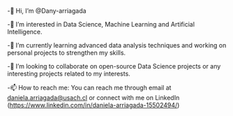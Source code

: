 -👋 Hi, I’m @Dany-arriagada

-👀 I’m interested in Data Science, Machine Learning and Artificial Intelligence.

-🌱 I’m currently learning advanced data analysis techniques and working on personal projects to strengthen my skills.

-💞️ I’m looking to collaborate on open-source Data Science projects or any interesting projects related to my interests.

-📫 How to reach me: You can reach me through email at daniela.arriagada@usach.cl or connect with me on LinkedIn (https://www.linkedin.com/in/daniela-arriagada-15502494/)

<!---
Dany-arriagada/Dany-arriagada is a ✨ special ✨ repository because its `README.md` (this file) appears on your GitHub profile.
You can click the Preview link to take a look at your changes.
--->
